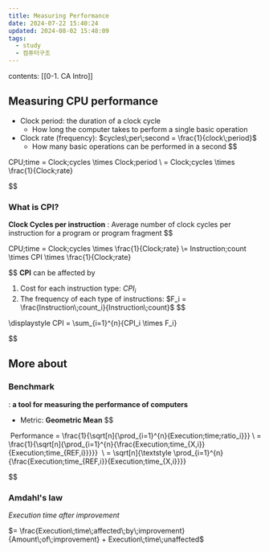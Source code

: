 ```yaml
---
title: Measuring Performance
date: 2024-07-22 15:40:24
updated: 2024-08-02 15:48:09
tags:
  - study
  - 컴퓨터구조
---
```

contents: [[0-1. CA Intro]]
## Measuring CPU performance
- Clock period: the duration of a clock cycle
	- How long the computer takes to perform a single basic operation
- Clock rate (frequency): $cycles\;per\;second = \frac{1}{clock\;period}$
	- How many basic operations can be performed in a second
$$

CPU\;time = Clock\;cycles \times Clock\;period \\ = Clock\;cycles \times \frac{1}{Clock\;rate}

$$
### What is CPI?
**Clock Cycles per instruction**
: Average number of clock cycles per instruction for a program or program fragment 
$$

CPU\;time = Clock\;cycles \times \frac{1}{Clock\;rate} \\= Instruction\;count \times CPI \times \frac{1}{Clock\;rate}

$$
**CPI** can be affected by
1) Cost for each instruction type: $CPI_i$
2) The frequency of each type of instructions: $F_i = \frac{Instruction\;count_i}{Instruction\;count}$
$$

\displaystyle CPI = \sum_{i=1}^{n}{CPI_i \times F_i}

$$

## More about
### Benchmark
: **a tool for measuring the performance of computers**
- Metric: **Geometric Mean**
$$

 Performance = \frac{1}{\sqrt[n]{\prod_{i=1}^{n}{Execution\;time\;ratio_i}}} \\ = \frac{1}{\sqrt[n]{\prod_{i=1}^{n}{\frac{Execution\;time_{X,i}}{Execution\;time_{REF,i}}}}} 
 \\  = \sqrt[n]{\textstyle \prod_{i=1}^{n}{\frac{Execution\;time_{REF,i}}{Execution\;time_{X,i}}}}

$$

### Amdahl's law
$Execution\;time\;after\;improvement$ 

$= \frac{Execution\;time\;affected\;by\;improvement}{Amount\;of\;improvement} + Execution\;time\;unaffected$

